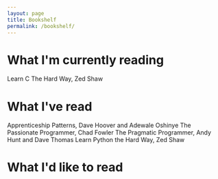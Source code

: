 ```yaml
---
layout: page
title: Bookshelf
permalink: /bookshelf/
---
```

<h1> What I'm currently reading </h1>
Learn C The Hard Way, Zed Shaw


<h1> What I've read </h1>
Apprenticeship Patterns, Dave Hoover and Adewale Oshinye
The Passionate Programmer, Chad Fowler
The Pragmatic Programmer, Andy Hunt and Dave Thomas
Learn Python the Hard Way, Zed Shaw

<h1> What I'd like to read </h1>
